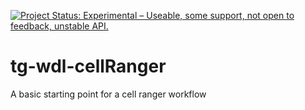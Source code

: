 [![Project Status: Experimental – Useable, some support, not open to feedback, unstable API.](https://getwilds.org/badges/badges/experimental.svg)](https://getwilds.org/badges/#experimental)
# tg-wdl-cellRanger
A basic starting point for a cell ranger workflow
